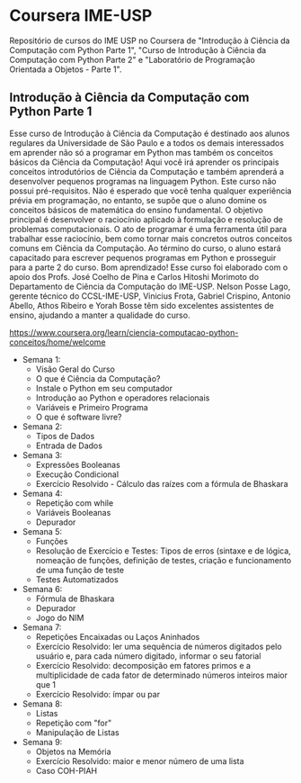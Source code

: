 # Coursera IME-USP
Repositório de cursos do IME USP no Coursera de "Introdução à Ciência da Computação com Python Parte 1", "Curso de Introdução à Ciência da Computação com Python Parte 2" e "Laboratório de Programação Orientada a Objetos - Parte 1".

## Introdução à Ciência da Computação com Python Parte 1
Esse curso de Introdução à Ciência da Computação é destinado aos alunos regulares da Universidade de São Paulo e a todos os demais interessados em aprender não só a programar em Python mas também os conceitos básicos da Ciência da Computação! Aqui você irá aprender os principais conceitos introdutórios de Ciência da Computação e também aprenderá a desenvolver pequenos programas na linguagem Python. Este curso não possui pré-requisitos. Não é esperado que você tenha qualquer experiência prévia em programação, no entanto, se supõe que o aluno domine os conceitos básicos de matemática do ensino fundamental. O objetivo principal é desenvolver o raciocínio aplicado à formulação e resolução de problemas computacionais. O ato de programar é uma ferramenta útil para trabalhar esse raciocínio, bem como tornar mais concretos outros conceitos comuns em Ciência da Computação. Ao término do curso, o aluno estará capacitado para escrever pequenos programas em Python e prosseguir para a parte 2 do curso. Bom aprendizado! Esse curso foi elaborado com o apoio dos Profs. José Coelho de Pina e Carlos Hitoshi Morimoto do Departamento de Ciência da Computação do IME-USP. Nelson Posse Lago, gerente técnico do CCSL-IME-USP, Vinicius Frota, Gabriel Crispino, Antonio Abello, Athos Ribeiro e Yorah Bosse têm sido excelentes assistentes de ensino, ajudando a manter a qualidade do curso.

https://www.coursera.org/learn/ciencia-computacao-python-conceitos/home/welcome

* Semana 1: 
   * Visão Geral do Curso
   * O que é Ciência da Computação?
   * Instale o Python em seu computador
   * Introdução ao Python e operadores relacionais
   * Variáveis e Primeiro Programa
   * O que é software livre?
* Semana 2:
  * Tipos de Dados
  * Entrada de Dados
* Semana 3:
  * Expressões Booleanas
  * Execução Condicional 
  * Exercício Resolvido - Cálculo das raízes com a fórmula de Bhaskara
* Semana 4:
  * Repetição com while
  * Variáveis Booleanas
  * Depurador
* Semana 5:
  * Funções
  * Resolução de Exercício e Testes: Tipos de erros (sintaxe e de lógica, nomeação de funções, definição de testes, criação e funcionamento de uma função de teste
  * Testes Automatizados
* Semana 6:
  * Fórmula de Bhaskara
  * Depurador
  * Jogo do NIM
* Semana 7:
  * Repetições Encaixadas ou Laços Aninhados
  * Exercício Resolvido: ler uma sequência de números digitados pelo usuário e, para cada número digitado, informar o seu fatorial
  * Exercício Resolvido: decomposição em fatores primos e a multiplicidade de cada fator de determinado números inteiros maior que 1
  * Exercício Resolvido: ímpar ou par
* Semana 8:
  * Listas
  * Repetição com "for"
  * Manipulação de Listas
* Semana 9:
  * Objetos na Memória
  * Exercício Resolvido: maior e menor número de uma lista
  * Caso COH-PIAH
 
